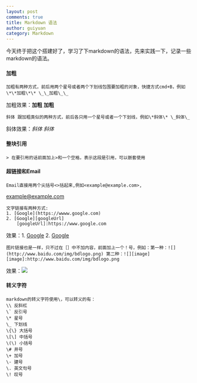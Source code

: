 ```yaml
---
layout: post
comments: true
title: Markdown 语法
author: guiyuan
category: Markdown
---
```




   今天终于把这个搭建好了，学习了下markdown的语法，先来实践一下，记录一些markdown的语法。
   
#### 加粗
   	加粗有两种方式，前后用两个星号或者两个下划线包围要加粗的对象，快捷方式cmd+B，例如\*\*加粗\*\* \_\_加粗\_\_
加粗效果：**加粗** __加粗__
   
   	斜体 跟加粗类似的两种方式，前后各只用一个星号或者一个下划线，例如\*斜体\* \_斜体\_
斜体效果：*斜体* _斜体_
#### 整块引用

	> 在要引用的话前面加上>和一个空格，表示这段是引用，可以嵌套使用

#### 超链接和Email

	Email直接用两个尖括号<>括起来,例如<example@example.com>,
<example@example.com>

	
	文字链接有两种方式:
	1. [Google](https://wwww.google.com)
	2. [Google][googleUrl]
		[googleUrl]:https://www.google.com
		
效果：1. [Google](https://wwww.google.com)
2. [Google][url]

[url]:https://www.google.com


	图片链接也是一样，只不过在［］中不加内容，前面加上一个！号，例如：第一种：![](http://www.baidu.com/img/bdlogo.png) 第二种：![][image]
	[image]:http://www.baidu.com/img/bdlogo.png
	
效果：![](http://www.baidu.com/img/bdlogo.png)

#### 转义字符
	markdown的转义字符使用\，可以转义的有：
	\\ 反斜杠
	\` 反引号
	\* 星号
	\_ 下划线
	\{\} 大括号
	\[\] 中括号
	\(\) 小括号
	\# 井号
	\+ 加号
	\- 建号
	\. 英文句号
	\! 叹号